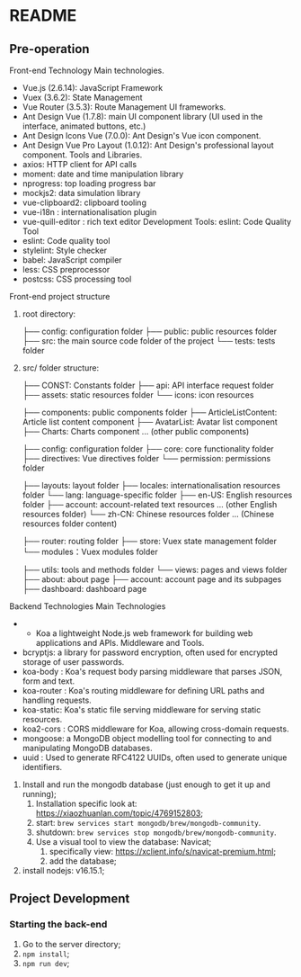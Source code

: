 # README

## Pre-operation
Front-end Technology
Main technologies.
- Vue.js (2.6.14): JavaScript Framework
- Vuex (3.6.2): State Management
- Vue Router (3.5.3): Route Management
  UI frameworks.
- Ant Design Vue (1.7.8): main UI component library (UI used in the interface, animated buttons, etc.)
- Ant Design Icons Vue (7.0.0): Ant Design's Vue icon component.
- Ant Design Vue Pro Layout (1.0.12): Ant Design's professional layout component.
  Tools and Libraries.
- axios: HTTP client for API calls
- moment: date and time manipulation library
- nprogress: top loading progress bar
- mockjs2: data simulation library
- vue-clipboard2: clipboard tooling
- vue-i18n : internationalisation plugin
- vue-quill-editor : rich text editor
  Development Tools: eslint: Code Quality Tool
- eslint: Code quality tool
- stylelint: Style checker
- babel: JavaScript compiler
- less: CSS preprocessor
- postcss: CSS processing tool

Front-end project structure

1. root directory:

   ├── config: configuration folder
   ├── public: public resources folder
   ├── src: the main source code folder of the project
   └── tests: tests folder

2. src/ folder structure:

   ├── CONST: Constants folder
   ├── api: API interface request folder
   ├── assets: static resources folder
   └── icons: icon resources

   ├── components: public components folder
   ├── ArticleListContent: Article list content component
   ├── AvatarList: Avatar list component
   ├── Charts: Charts component
   ... (other public components)

   ├── config: configuration folder
   ├── core: core functionality folder
   ├── directives: Vue directives folder
   └── permission: permissions folder

   ├── layouts: layout folder
   ├── locales: internationalisation resources folder
   └── lang: language-specific folder
   ├── en-US: English resources folder
   ├── account: account-related text resources
   ... (other English resources folder)
   └── zh-CN: Chinese resources folder
   ... (Chinese resources folder content)



    ├── router: routing folder
    ├── store: Vuex state management folder
        └── modules：Vuex modules folder

    ├── utils: tools and methods folder
    └── views: pages and views folder
        ├── about: about page
        ├── account: account page and its subpages
        ├── dashboard: dashboard page


Backend Technologies
Main Technologies
- - Koa a lightweight Node.js web framework for building web applications and APIs.
    Middleware and Tools.
- bcryptjs: a library for password encryption, often used for encrypted storage of user passwords.
- koa-body : Koa's request body parsing middleware that parses JSON, form and text.
- koa-router : Koa's routing middleware for defining URL paths and handling requests.
- koa-static: Koa's static file serving middleware for serving static resources.
- koa2-cors : CORS middleware for Koa, allowing cross-domain requests.
- mongoose: a MongoDB object modelling tool for connecting to and manipulating MongoDB databases.
- uuid : Used to generate RFC4122 UUIDs, often used to generate unique identifiers.

1. Install and run the mongodb database (just enough to get it up and running);
   1. Installation specific look at: <https://xiaozhuanlan.com/topic/4769152803>;
   2. start: `brew services start mongodb/brew/mongodb-community`.
   3. shutdown: `brew services stop mongodb/brew/mongodb-community`.
   4. Use a visual tool to view the database: Navicat;
      1. specifically view: <https://xclient.info/s/navicat-premium.html>;
      2. add the database;
2. install nodejs: v16.15.1;

## Project Development

### Starting the back-end

1. Go to the server directory;
2. `npm install`;
3. `npm run dev`;

